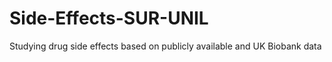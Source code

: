 # Side-Effects-SUR-UNIL
Studying drug side effects based on publicly available and UK Biobank data

